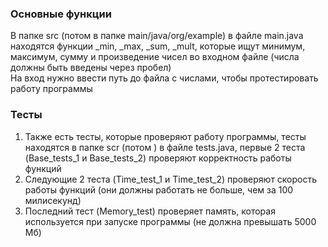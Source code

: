 <h3>Основные функции</h3>
<p>В папке src (потом в папке main/java/org/example) в файле main.java находятся функции _min, _max, _sum, _mult, которые ищут минимум, максимум, сумму и произведение чисел во входном файле (числа должны быть введены через пробел) 
<br/>На вход нужно ввести путь до файла с числами, чтобы протестировать работу программы</p>
<h3>Тесты</h3>
<ol>
<li>Также есть тесты, которые проверяют работу программы, тесты находятся в папке scr (потом ) в файле tests.java, первые 2 теста (Base_tests_1 и Base_tests_2) проверяют корректность работы функций</li>
<li>Следующие 2 теста (Time_test_1 и Time_test_2) проверяют скорость работы функций (они должны работать не больше, чем за 100 милисекунд)</li>
<li>Последний тест (Memory_test) проверяет память, которая используется при запуске программы (не должна превышать 5000 Мб)</li>
</ol>
